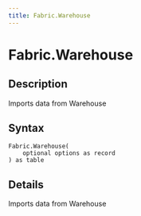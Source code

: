 ```yaml
---
title: Fabric.Warehouse
---
```


# Fabric.Warehouse


## Description

Imports data from Warehouse


## Syntax

```powerquery
Fabric.Warehouse(
    optional options as record
) as table
```


## Details

Imports data from Warehouse


